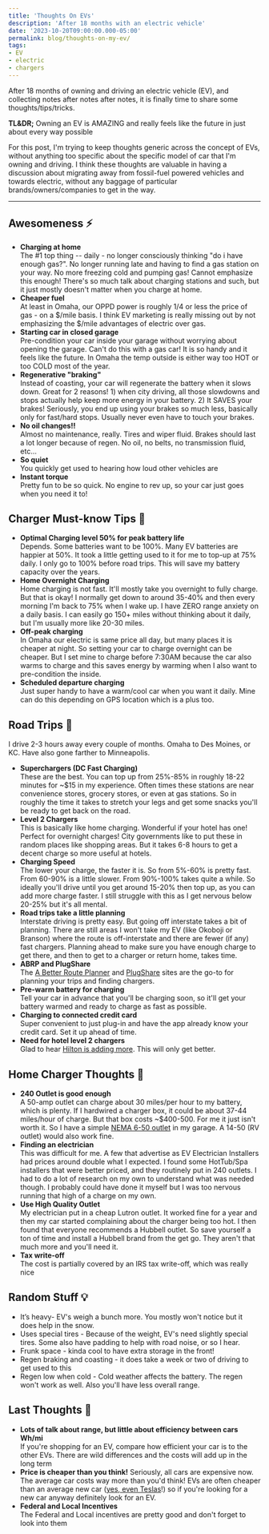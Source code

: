 ```yaml
---
title: 'Thoughts On EVs'
description: 'After 18 months with an electric vehicle'
date: '2023-10-20T09:00:00.000-05:00'
permalink: blog/thoughts-on-my-ev/
tags:
- EV
- electric
- chargers
---
```


After 18 months of owning and driving an electric vehicle (EV), and collecting notes after notes after notes,
it is finally time to share some thoughts/tips/tricks.

**TL&DR;** Owning an EV is AMAZING and really feels like the future in just about every way possible

For this post, I'm trying to keep thoughts generic across the concept of EVs, without anything too specific about
the specific model of car that I'm owning and driving. I think these thoughts are valuable in having a discussion
about migrating away from fossil-fuel powered vehicles and towards electric, without any baggage of particular
brands/owners/companies to get in the way.

---

## Awesomeness ⚡️
- **Charging at home**️  
The #1 top thing -- daily - no longer consciously thinking "do i have enough gas?". No longer running late and having
to find a gas station on your way. No more freezing cold and pumping gas! Cannot emphasize this enough! There's so much 
talk about charging stations and such, but it just mostly doesn't matter when you charge at home.
- **Cheaper fuel**  
At least in Omaha, our OPPD power is roughly 1/4 or less the price of gas - on a $/mile basis. I think EV marketing
is really missing out by not emphasizing the $/mile advantages of electric over gas.
- **Starting car in closed garage**  
Pre-condition your car inside your garage without worrying about opening the garage. Can't do this with a gas car!
It is so handy and it feels like the future. In Omaha the temp outside is either way too HOT or too COLD most of the year.
- **Regenerative "braking"**  
Instead of coasting, your car will regenerate the battery when it slows down. Great for 2 reasons! 1) when city driving,
all those slowdowns and stops actually help keep more energy in your battery. 2) It SAVES your brakes! Seriously,
you end up using your brakes so much less, basically only for fast/hard stops. Usually never even have to touch your brakes.
- **No oil changes‼️**  
Almost no maintenance, really. Tires and wiper fluid. Brakes should last a lot longer because of regen. No oil, no belts,
no transmission fluid, etc...
- **So quiet**  
You quickly get used to hearing how loud other vehicles are
- **Instant torque**  
Pretty fun to be so quick. No engine to rev up, so your car just goes when you need it to!

## Charger Must-know Tips 🔌
- **Optimal Charging level 50% for peak battery life**  
Depends. Some batteries want to be 100%. Many EV batteries are happier at 50%. It took a little getting used to it for
me to top-up at 75% daily. I only go to 100% before road trips. This will save my battery capacity over the years.
- **Home Overnight Charging**  
Home charging is not fast. It'll mostly take you overnight to fully charge. But that is okay! I normally get down to around
35-40% and then every morning I'm back to 75% when I wake up. I have ZERO range anxiety on a daily basis. I can easily go
150+ miles without thinking about it daily, but I'm usually more like 20-30 miles.
- **Off-peak charging**  
In Omaha our electric is same price all day, but many places it is cheaper at night. So setting your car to charge overnight
can be cheaper. But I set mine to charge before 7:30AM because the car also warms to charge and this saves energy by
warming when I also want to pre-condition the inside.
- **Scheduled departure charging**  
Just super handy to have a warm/cool car when you want it daily. Mine can do this depending on GPS location which is a plus too.

## Road Trips 🌄
I drive 2-3 hours away every couple of months. Omaha to Des Moines, or KC. Have also gone farther to Minneapolis. 
- **Superchargers (DC Fast Charging)**  
These are the best. You can top up from 25%-85% in roughly 18-22 minutes for ~$15 in my experience. Often times these stations
are near convenience stores, grocery stores, or even at gas stations. So in roughly the time it takes to stretch your
legs and get some snacks you'll be ready to get back on the road.
- **Level 2 Chargers**  
This is basically like home charging. Wonderful if your hotel has one! Perfect for overnight charges! City governments like
to put these in random places like shopping areas. But it takes 6-8 hours to get a decent charge so more useful at hotels.
- **Charging Speed**  
The lower your charge, the faster it is. So from 5%-60% is pretty fast. From 60-90% is a little slower. From 90%-100% takes
quite a while. So ideally you'll drive until you get around 15-20% then top up, as you can add more charge faster. I still
struggle with this as I get nervous below 20-25% but it's all mental.
- **Road trips take a little planning**  
Interstate driving is pretty easy. But going off interstate takes a bit of planning. There are still areas I won't take
my EV (like Okoboji or Branson) where the route is off-interstate and there are fewer (if any) fast chargers. Planning
ahead to make sure you have enough charge to get there, and then to get to a charger or return home, takes time.
- **ABRP and PlugShare**  
The [A Better Route Planner](https://abetterrouteplanner.com) and [PlugShare](https://www.plugshare.com) sites are the go-to
for planning your trips and finding chargers.
- **Pre-warm battery for charging**  
Tell your car in advance that you'll be charging soon, so it'll get your battery warmed and ready to charge as fast as possible.
- **Charging to connected credit card**  
Super convenient to just plug-in and have the app already know your credit card. Set it up ahead of time.
- **Need for hotel level 2 chargers**  
Glad to hear [Hilton is adding more](https://stories.hilton.com/releases/hilton-to-install-up-to-20000-tesla-universal-wall-connectors-at-2000-hotels).
This will only get better.

## Home Charger Thoughts 🔋
- **240 Outlet is good enough**  
A 50-amp outlet can charge about 30 miles/per hour to my battery, which is plenty. If I hardwired a charger box, it could
be about 37-44 miles/hour of charge. But that box costs ~$400-500. For me it just isn't worth it. So I have a simple 
[NEMA 6-50 outlet](https://a.co/d/5U4iUOH) in my garage. A 14-50 (RV outlet) would also work fine.
- **Finding an electrician**  
This was difficult for me. A few that advertise as EV Electrician Installers had prices around double what I expected.
I found some HotTub/Spa installers that were better priced, and they routinely put in 240 outlets. I had to do a lot
of research on my own to understand what was needed though. I probably could have done it myself but I was too nervous
running that high of a charge on my own.
- **Use High Quality Outlet**  
My electrician put in a cheap Lutron outlet. It worked fine for a year and then my car started complaining about the
charger being too hot. I then found that everyone recommends a Hubbell outlet. So save yourself a ton of time and
install a Hubbell brand from the get go. They aren't that much more and you'll need it.
- **Tax write-off**  
The cost is partially covered by an IRS tax write-off, which was really nice

## Random Stuff 💡
- It’s heavy- EV's weigh a bunch more. You mostly won't notice but it does help in the snow.
- Uses special tires - Because of the weight, EV's need slightly special tires. Some also have padding to help with road noise, or so I hear.
- Frunk space - kinda cool to have extra storage in the front!
- Regen braking and coasting - it does take a week or two of driving to get used to this
- Regen low when cold - Cold weather affects the battery. The regen won't work as well. Also you'll have less overall range.

## Last Thoughts 🎉
- **Lots of talk about range, but little about efficiency between cars Wh/mi**  
If you're shopping for an EV, compare how efficient your car is to the other EVs. There are wild differences and the costs
will add up in the long term
- **Price is cheaper than you think!**
Seriously, all cars are expensive now. The average car costs way more than you'd think! EVs are often cheaper than
an average new car ([yes, even Teslas](https://www.businessinsider.com/tesla-model-3-model-y-less-than-average-gas-car-2023-10)!)
so if you're looking for a new car anyway definitely look for an EV.
- **Federal and Local Incentives**  
The Federal and Local incentives are pretty good and don't forget to look into them
